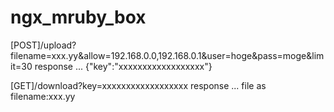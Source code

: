 ngx_mruby_box
=============

[POST]/upload?filename=xxx.yy&allow=192.168.0.0,192.168.0.1&user=hoge&pass=moge&limit=30
response ... {"key":"xxxxxxxxxxxxxxxxxx"}

[GET]/download?key=xxxxxxxxxxxxxxxxxx
response ... file as filename:xxx.yy

